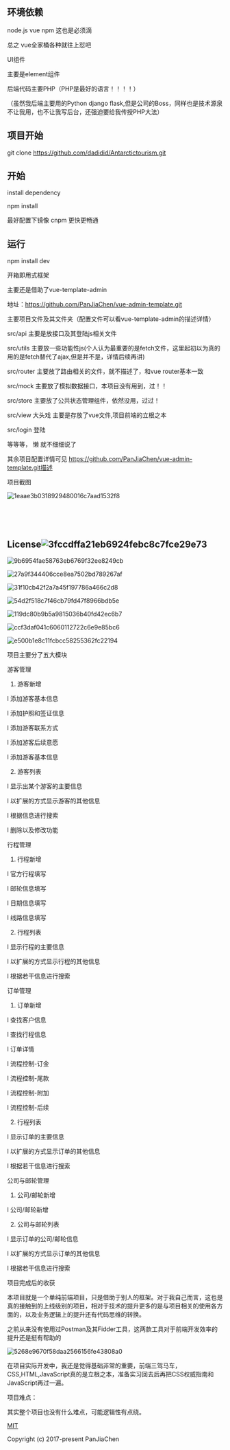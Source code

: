 ## 环境依赖
node.js
vue 
npm 这也是必须滴

总之 vue全家桶各种就往上怼吧

UI组件

主要是element组件

后端代码主要PHP（PHP是最好的语言！！！！）

（虽然我后端主要用的Python django flask,但是公司的Boss，同样也是技术源泉不让我用，也不让我写后台，还强迫要给我传授PHP大法）

## 项目开始
git clone https://github.com/dadidid/Antarctictourism.git
## 开始
install dependency

npm install

最好配置下镜像 cnpm 更快更畅通

## 运行

npm install dev

开箱即用式框架

主要还是借助了vue-template-admin

地址：https://github.com/PanJiaChen/vue-admin-template.git

主要项目文件及其文件夹（配置文件可以看vue-template-admin的描述详情）

src/api 主要是放接口及其登陆js相关文件

src/utils 主要放一些功能性js(个人认为最重要的是fetch文件，这里起初以为真的用的是fetch替代了ajax,但是并不是，详情后续再讲)

src/router 主要放了路由相关的文件，就不描述了，和vue router基本一致

src/mock 主要放了模拟数据接口，本项目没有用到，过！！

src/store 主要放了公共状态管理组件，依然没用，过过！

src/view   大头戏 主要是存放了vue文件,项目前端的立根之本

src/login 登陆

等等等， 懒   就不细细说了

其余项目配置详情可见 https://github.com/PanJiaChen/vue-admin-template.git描述

项目截图

![1eaae3b0318929480016c7aad1532f8](C:\Users\chang\Desktop\项目截图\1eaae3b0318929480016c7aad1532f8.jpg)

​                 

​           

## License![3fccdffa21eb6924febc8c7fce29e73](C:\Users\chang\Desktop\项目截图\3fccdffa21eb6924febc8c7fce29e73.jpg)





![9b6954fae58763eb6769f32ee8249cb](C:\Users\chang\Desktop\项目截图\9b6954fae58763eb6769f32ee8249cb.jpg)



![27a9f344406cce8ea7502bd789267af](C:\Users\chang\Desktop\项目截图\27a9f344406cce8ea7502bd789267af.jpg)



![31f10cb42f2a7a45f197786a466c2d8](C:\Users\chang\Desktop\项目截图\31f10cb42f2a7a45f197786a466c2d8.jpg)

![54d2f518c7f46cb79fd47f8966bdb5e](C:\Users\chang\Desktop\项目截图\54d2f518c7f46cb79fd47f8966bdb5e.jpg)

![119dc80b9b5a9815036b40fd42ec6b7](C:\Users\chang\Desktop\项目截图\119dc80b9b5a9815036b40fd42ec6b7.jpg)

![ccf3daf041c6060112722c6e9e85bc6](C:\Users\chang\Desktop\项目截图\ccf3daf041c6060112722c6e9e85bc6.jpg)

![e500b1e8c11fcbcc58255362fc22194](C:\Users\chang\Desktop\项目截图\e500b1e8c11fcbcc58255362fc22194.jpg)

项目主要分了五大模块

游客管理

1) 游客新增

l 添加游客基本信息

l 添加护照和签证信息

l 添加游客联系方式

l 添加游客后续意愿

l 添加游客基本信息

2) 游客列表

l 显示出某个游客的主要信息

l 以扩展的方式显示游客的其他信息

l 根据信息进行搜索

l 删除以及修改功能

行程管理

1) 行程新增

l 官方行程填写

l 邮轮信息填写

l 日期信息填写

l 线路信息填写

2) 行程列表

l 显示行程的主要信息

l 以扩展的方式显示行程的其他信息

l 根据若干信息进行搜索

订单管理

1) 订单新增

l 查找客户信息

l 查找行程信息

l 订单详情

l 流程控制-订金

l 流程控制-尾款

l 流程控制-附加

l 流程控制-后续

2) 行程列表

l 显示订单的主要信息

l 以扩展的方式显示订单的其他信息

l 根据若干信息进行搜索

公司与邮轮管理

1) 公司/邮轮新增

l 公司/邮轮新增

2) 公司与邮轮列表

l 显示订单的公司/邮轮信息

l 以扩展的方式显示订单的其他信息

l 根据若干信息进行搜索

项目完成后的收获

本项目就是一个单纯前端项目，只是借助于别人的框架。对于我自己而言，这也是真的接触到的上线级别的项目，相对于技术的提升更多的是与项目相关的使用各方面的，以及业务逻辑上的提升还有代码思维的转换。

之前从来没有使用过Postman及其Fidder工具，这两款工具对于前端开发效率的提升还是挺有帮助的

![5268e9670f58daa2566156fe43808a0](C:\Users\chang\Desktop\5268e9670f58daa2566156fe43808a0.png)

在项目实际开发中，我还是觉得基础非常的重要，前端三驾马车，CSS,HTML,JavaScript真的是立根之本，准备实习回去后再把CSS权威指南和JavaScript再过一遍。

项目难点：

其实整个项目也没有什么难点，可能逻辑性有点绕。











[MIT](https://github.com/PanJiaChen/vue-element-admin/blob/master/LICENSE)

Copyright (c) 2017-present PanJiaChen
